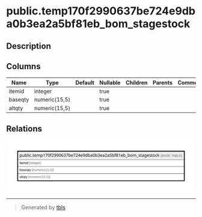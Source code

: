 # public.temp170f2990637be724e9dba0b3ea2a5bf81eb_bom_stagestock

## Description

## Columns

| Name | Type | Default | Nullable | Children | Parents | Comment |
| ---- | ---- | ------- | -------- | -------- | ------- | ------- |
| itemid | integer |  | true |  |  |  |
| baseqty | numeric(15,5) |  | true |  |  |  |
| altqty | numeric(15,5) |  | true |  |  |  |

## Relations

![er](public.temp170f2990637be724e9dba0b3ea2a5bf81eb_bom_stagestock.svg)

---

> Generated by [tbls](https://github.com/k1LoW/tbls)
